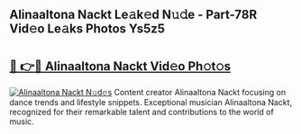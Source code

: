 ## Alinaaltona Nackt Le𝚊k𝚎d N𝚞𝚍e - Part-78R Vid𝚎o Le𝚊ks Photos Ys5z5

# <h2><a href="http://fb50tid.evod.top/?m=Alinaaltona+Nackt">🔗 👉🔴 Alinaaltona Nackt Vid𝚎o Ph𝚘t𝚘s</a></h2>

[![Alinaaltona Nackt N𝚞d𝚎s](https://i.imgur.com/8V9OHl7.gif)](http://fb50tid.evod.top/?m=Alinaaltona+Nackt)
Content creator Alinaaltona Nackt focusing on dance trends and lifestyle snippets. Exceptional musician Alinaaltona Nackt, recognized for their remarkable talent and contributions to the world of music. 
